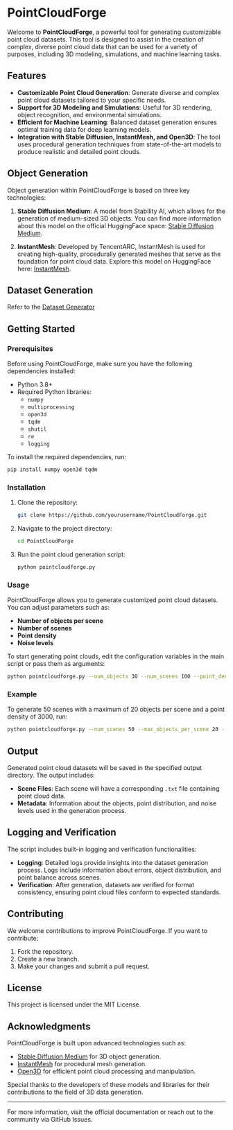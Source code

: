
# PointCloudForge

Welcome to **PointCloudForge**, a powerful tool for generating customizable point cloud datasets. This tool is designed to assist in the creation of complex, diverse point cloud data that can be used for a variety of purposes, including 3D modeling, simulations, and machine learning tasks.

## Features

- **Customizable Point Cloud Generation**: Generate diverse and complex point cloud datasets tailored to your specific needs.
- **Support for 3D Modeling and Simulations**: Useful for 3D rendering, object recognition, and environmental simulations.
- **Efficient for Machine Learning**: Balanced dataset generation ensures optimal training data for deep learning models.
- **Integration with Stable Diffusion, InstantMesh, and Open3D**: The tool uses procedural generation techniques from state-of-the-art models to produce realistic and detailed point clouds.

## Object Generation

Object generation within PointCloudForge is based on three key technologies:

1. **Stable Diffusion Medium**: A model from Stability AI, which allows for the generation of medium-sized 3D objects. You can find more information about this model on the official HuggingFace space: [Stable Diffusion Medium](https://huggingface.co/spaces/stabilityai/stable-diffusion-3-medium).
   
2. **InstantMesh**: Developed by TencentARC, InstantMesh is used for creating high-quality, procedurally generated meshes that serve as the foundation for point cloud data. Explore this model on HuggingFace here: [InstantMesh](https://huggingface.co/spaces/TencentARC/InstantMesh).

## Dataset Generation
Refer to the [Dataset Generator](https://github.com/danielflopez1/PointCloudForge/tree/main/DatasetGeneration)

## Getting Started

### Prerequisites

Before using PointCloudForge, make sure you have the following dependencies installed:

- Python 3.8+
- Required Python libraries: 
  - `numpy`
  - `multiprocessing`
  - `open3d`
  - `tqdm`
  - `shutil`
  - `re`
  - `logging`

To install the required dependencies, run:

```bash
pip install numpy open3d tqdm
```

### Installation

1. Clone the repository:

   ```bash
   git clone https://github.com/yourusername/PointCloudForge.git
   ```

2. Navigate to the project directory:

   ```bash
   cd PointCloudForge
   ```

3. Run the point cloud generation script:

   ```bash
   python pointcloudforge.py
   ```

### Usage

PointCloudForge allows you to generate customized point cloud datasets. You can adjust parameters such as:

- **Number of objects per scene**
- **Number of scenes**
- **Point density**
- **Noise levels**

To start generating point clouds, edit the configuration variables in the main script or pass them as arguments:

```bash
python pointcloudforge.py --num_objects 30 --num_scenes 100 --point_density 5000
```

### Example

To generate 50 scenes with a maximum of 20 objects per scene and a point density of 3000, run:

```bash
python pointcloudforge.py --num_scenes 50 --max_objects_per_scene 20 --point_density 3000
```

## Output

Generated point cloud datasets will be saved in the specified output directory. The output includes:

- **Scene Files**: Each scene will have a corresponding `.txt` file containing point cloud data.
- **Metadata**: Information about the objects, point distribution, and noise levels used in the generation process.

## Logging and Verification

The script includes built-in logging and verification functionalities:

- **Logging**: Detailed logs provide insights into the dataset generation process. Logs include information about errors, object distribution, and point balance across scenes.
- **Verification**: After generation, datasets are verified for format consistency, ensuring point cloud files conform to expected standards.

## Contributing

We welcome contributions to improve PointCloudForge. If you want to contribute:

1. Fork the repository.
2. Create a new branch.
3. Make your changes and submit a pull request.

## License

This project is licensed under the MIT License.

## Acknowledgments

PointCloudForge is built upon advanced technologies such as:

- [Stable Diffusion Medium](https://huggingface.co/spaces/stabilityai/stable-diffusion-3-medium) for 3D object generation.
- [InstantMesh](https://huggingface.co/spaces/TencentARC/InstantMesh) for procedural mesh generation.
- [Open3D](http://www.open3d.org/) for efficient point cloud processing and manipulation.

Special thanks to the developers of these models and libraries for their contributions to the field of 3D data generation.

---

For more information, visit the official documentation or reach out to the community via GitHub Issues.

